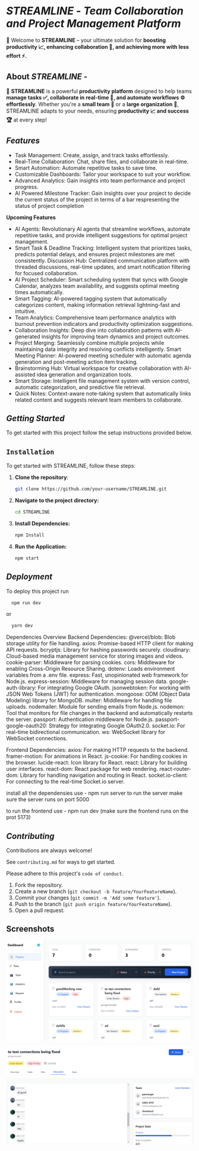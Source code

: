 
# ***_STREAMLINE_*** - *Team Collaboration and Project Management Platform*


🚀 Welcome to **STREAMLINE** – your ultimate solution for **boosting productivity 📈, enhancing collaboration 🤝, and achieving more with less effort ⚡.**
## About ***STREAMLINE*** -

🚀 **STREAMLINE** is a powerful **productivity platform** designed to help teams **manage tasks ✅, collaborate in real-time 💬, and automate workflows ⚙️ effortlessly**. Whether you're a **small team 👥** or a **large organization 🏢**, STREAMLINE adapts to your needs, ensuring **productivity 📈 and success 🏆** at every step!
## ***Features***

- Task Management: Create, assign, and track tasks effortlessly.
- Real-Time Collaboration: Chat, share files, and collaborate in real-time.
- Smart Automation: Automate repetitive tasks to save time.
- Customizable Dashboards: Tailor your workspace to suit your workflow.
- Advanced Analytics: Gain insights into team performance and project progress.
- AI Powered Milestone Tracker: Gain insights over your project to decide the current status of the project in terms of a bar respresenting the status of project completion

**Upcoming Features** 

- AI Agents: Revolutionary AI agents that streamline workflows, automate repetitive tasks, and provide intelligent suggestions for optimal project management.
- Smart Task & Deadline Tracking: Intelligent system that prioritizes tasks, predicts potential delays, and ensures project milestones are met consistently.
Discussion Hub: Centralized communication platform with threaded discussions, real-time updates, and smart notification filtering for focused collaboration.
- AI Project Scheduler: Smart scheduling system that syncs with Google Calendar, analyzes team availability, and suggests optimal meeting times automatically.
- Smart Tagging: AI-powered tagging system that automatically categorizes content, making information retrieval lightning-fast and intuitive.
- Team Analytics: Comprehensive team performance analytics with burnout prevention indicators and productivity optimization suggestions.
- Collaboration Insights: Deep dive into collaboration patterns with AI-generated insights for improving team dynamics and project outcomes.
- Project Merging: Seamlessly combine multiple projects while maintaining data integrity and resolving conflicts intelligently.
Smart Meeting Planner: AI-powered meeting scheduler with automatic agenda generation and post-meeting action item tracking.
- Brainstorming Hub: Virtual workspace for creative collaboration with AI-assisted idea generation and organization tools.
- Smart Storage: Intelligent file management system with version control, automatic categorization, and predictive file retrieval.
- Quick Notes: Context-aware note-taking system that automatically links related content and suggests relevant team members to collaborate.


## ***Getting Started***

To get started with this project follow the setup instructions provided below.




## ```Installation```
To get started with STREAMLINE, follow these steps:

1. **Clone the repository**:
   ```bash
   git clone https://github.com/your-username/STREAMLINE.git


2. **Navigate to the project directory:**
   ```bash
   cd STREAMLINE

3. **Install Dependencies:**
   ```bash
   npm Install

4. **Run the Application:**
   ```bash
   npm start


## ***Deployment***

To deploy this project run

```bash
  npm run dev
```
 or 
```bash
  yarn dev
```
Dependencies Overview
Backend Dependencies:
@vercel/blob: Blob storage utility for file handling.
axios: Promise-based HTTP client for making API requests.
bcryptjs: Library for hashing passwords securely.
cloudinary: Cloud-based media management service for storing images and videos.
cookie-parser: Middleware for parsing cookies.
cors: Middleware for enabling Cross-Origin Resource Sharing.
dotenv: Loads environment variables from a .env file.
express: Fast, unopinionated web framework for Node.js.
express-session: Middleware for managing session data.
google-auth-library: For integrating Google OAuth.
jsonwebtoken: For working with JSON Web Tokens (JWT) for authentication.
mongoose: ODM (Object Data Modeling) library for MongoDB.
multer: Middleware for handling file uploads.
nodemailer: Module for sending emails from Node.js.
nodemon: Tool that monitors for file changes in the backend and automatically restarts the server.
passport: Authentication middleware for Node.js.
passport-google-oauth20: Strategy for integrating Google OAuth2.0.
socket.io: For real-time bidirectional communication.
ws: WebSocket library for WebSocket connections.


Frontend Dependencies:
axios: For making HTTP requests to the backend.
framer-motion: For animations in React.
js-cookie: For handling cookies in the browser.
lucide-react: Icon library for React.
react: Library for building user interfaces.
react-dom: React package for web rendering.
react-router-dom: Library for handling navigation and routing in React.
socket.io-client: For connecting to the real-time Socket.io server.

install all the dependensies 
use -  npm run server to run the server make sure the server runs on port 5000

to run the frontend 
use - npm run dev (make sure the frontend runs on the prot 5173)





## ***Contributing***

Contributions are always welcome!

See `contributing.md` for ways to get started.

Please adhere to this project's `code of conduct`.

1. Fork the repository.
2. Create a new branch (`git checkout -b feature/YourFeatureName`).
3. Commit your changes (`git commit -m 'Add some feature'`).
4. Push to the branch (`git push origin feature/YourFeatureName`).
5. Open a pull request.

## Screenshots

![App Screenshot](Screenshot1.png)

![App Screenshot](Screenshot2.png)

